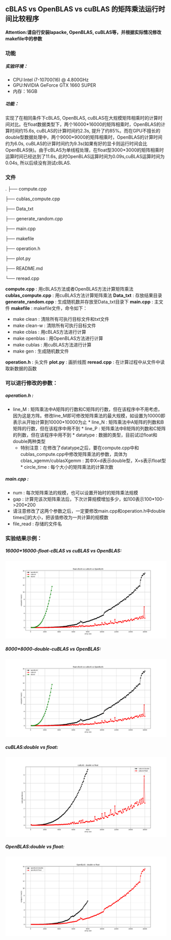 ## cBLAS vs OpenBLAS vs cuBLAS 的矩阵乘法运行时间比较程序

**Attention:请自行安装lapacke, OpenBLAS, cuBLAS等，并根据实际情况修改makefile中的参数**

### 功能

##### 实验环境：
* CPU:Intel i7-10700(16) @ 4.800GHz
* GPU:NVIDIA GeForce GTX 1660 SUPER
* 内存：16GB

##### 功能：
实现了在相同条件下cBLAS, OpenBLAS, cuBLAS在大规模矩阵相乘时的计算时间对比。在float数据类型下，两个16000\*16000的矩阵相乘时，OpenBLAS的计算时间约15.6s, cuBLAS的计算时间约2.3s, 提升了约85%。而在GPU不擅长的double型数据处理中，两个9000\*9000的矩阵相乘时，OpenBLAS的计算时间约为6.0s, cuBLAS的计算时间约为9.3s(如果有好的显卡则运行时间会比OpenBLAS快)。由于cBLAS为单线程处理，在float型3000\*3000的矩阵相乘时运算时间已经达到了11.6s, 此时OpenBLAS运算时间为0.09s,cuBLAS运算时间为0.04s, 所以后续没有测试cBLAS.

### 文件

.
├── compute.cpp

├── cublas_compute.cpp

├── Data_txt

├── generate_random.cpp

├── main.cpp

├── makefile

├── operation.h

├── plot.py

├── README.md

└── reread.cpp

**compute.cpp** : 用cBLAS方法或者OpenBLAS方法计算矩阵乘法
**cublas_compute.cpp** : 用cuBLAS方法计算矩阵乘法
**Data_txt** : 存放结果目录
**generate_random.cpp** : 生成随机数并存放至Data_txt目录下
**main.cpp** : 主文件
**makefile** : makefile文件，命令如下：
* make clean : 清除所有可执行目标文件和txt文件
* make clean-w : 清除所有可执行目标文件
* make cblas : 用cBLAS方法进行计算
* make openblas : 用OpenBLAS方法进行计算
* make cublas : 用cuBLAS方法进行计算
* make gen : 生成随机数文件
  
**operation.h** : 头文件
**plot.py** : 画折线图
**reread.cpp** : 在计算过程中从文件中读取新数据的函数

### 可以进行修改的参数：

##### operation.h : 
   * line_M : 矩阵乘法中A矩阵的行数和C矩阵的行数，但在该程序中不用考虑，因为这是方阵。修改line_M即可修改矩阵乘法的最大规模，如设置为10000即表示从开始计算到10000*10000为止
	* line_N : 矩阵乘法中A矩阵的列数和B矩阵的行数，但在该程序中用不到
	* line_P : 矩阵乘法中B矩阵的列数和C矩阵的列数，但在该程序中用不到
	* datatype : 数据的类型，目前试过float和double两种类型
		* 特别注意：在修改了datatype之后，要在compute.cpp中和cublas_compute.cpp中修改矩阵乘法的参数，具体为cblas_xgemm/cublasXgemm : 其中X=d表示double型，X=s表示float型
	* circle_time : 每个大小的矩阵乘法的计算次数
  
##### main.cpp :
* num : 每次矩阵乘法的规模，也可以设置开始时的矩阵乘法规模
* gap : 计算完该次矩阵乘法后，下次计算规模增加多少，如100表示100\*100->200\*200
* 请注意修改了这两个参数之后，一定要修改main.cpp和operation.h中double times[]的大小，把该值修改为一共计算的规模数
* file_read : 存储的文件名

### 实验结果示例：

##### 16000\*16000-float-cBLAS vs cuBLAS vs OpenBLAS:

![16000 compare](https://github.com/mapleNJU/BLAS_compare/blob/master/results/16000_compare.png)

##### 8000\*8000-double-cuBLAS vs OpenBLAS:

![8000 compare](https://github.com/mapleNJU/BLAS_compare/blob/master/results/16000_compare.png)

##### cuBLAS:double vs float:

![cuBLAS_compare](https://github.com/mapleNJU/BLAS_compare/blob/master/results/cuBLAS.png)

##### OpenBLAS:double vs float:

![OpenBLAS_compare](https://github.com/mapleNJU/BLAS_compare/blob/master/results/openBLAS.png)
